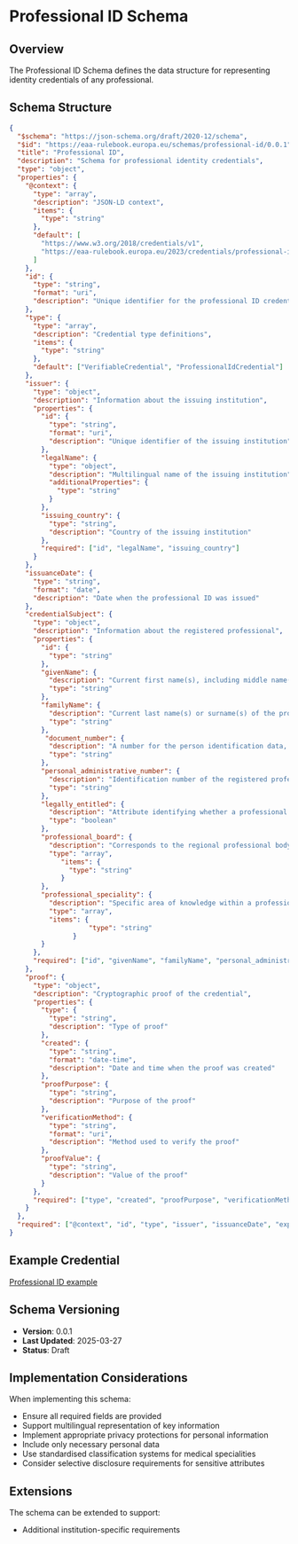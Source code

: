 # Professional ID Schema

## Overview

The Professional ID Schema defines the data structure for representing identity credentials of any professional.

## Schema Structure

```json
{
  "$schema": "https://json-schema.org/draft/2020-12/schema",
  "$id": "https://eaa-rulebook.europa.eu/schemas/professional-id/0.0.1",
  "title": "Professional ID",
  "description": "Schema for professional identity credentials",
  "type": "object",
  "properties": {
    "@context": {
      "type": "array",
      "description": "JSON-LD context",
      "items": {
        "type": "string"
      },
      "default": [
        "https://www.w3.org/2018/credentials/v1",
        "https://eaa-rulebook.europa.eu/2023/credentials/professional-id/v01"
      ]
    },
    "id": {
      "type": "string",
      "format": "uri",
      "description": "Unique identifier for the professional ID credential"
    },
    "type": {
      "type": "array",
      "description": "Credential type definitions",
      "items": {
        "type": "string"
      },
      "default": ["VerifiableCredential", "ProfessionalIdCredential"]
    },
    "issuer": {
      "type": "object",
      "description": "Information about the issuing institution",
      "properties": {
        "id": {
          "type": "string",
          "format": "uri",
          "description": "Unique identifier of the issuing institution"
        },
        "legalName": {
          "type": "object",
          "description": "Multilingual name of the issuing institution",
          "additionalProperties": {
            "type": "string"
          }
        },
        "issuing_country": {
          "type": "string",
          "description": "Country of the issuing institution"
        },
        "required": ["id", "legalName", "issuing_country"]
      }
    },
    "issuanceDate": {
      "type": "string",
      "format": "date",
      "description": "Date when the professional ID was issued"
    },
    "credentialSubject": {
      "type": "object",
      "description": "Information about the registered professional",
      "properties": {
        "id": {
          "type": "string"
        },
        "givenName": {
          "description": "Current first name(s), including middle name(s) where applicable, of the professional.",  
          "type": "string"
        },
        "familyName": {
          "description": "Current last name(s) or surname(s) of the professional.",
          "type": "string"
        },
         "document_number": {
          "description": "A number for the person identification data, assigned by the provider of person identification data.",
          "type": "string"
        },
        "personal_administrative_number": {
          "description": "Identification number of the registered professional.",
          "type": "string"
        },
        "legally_entitled": {
          "description": "Attribute identifying whether a professional is legally entitled to practice or not.",
          "type": "boolean"
        },
        "professional_board": {
          "description": "Corresponds to the regional professional body where the professional is registered.",
          "type": "array",
             "items": {
               "type": "string"
             }
        },
        "professional_speciality": {
          "description": "Specific area of knowledge within a profession that allows the professional to carry out specific tasks in accordance with that speciality.",
          "type": "array",
          "items": {
                    "type": "string"
                }
        }
      },
      "required": ["id", "givenName", "familyName", "personal_administrative_number"]
    },
    "proof": {
      "type": "object",
      "description": "Cryptographic proof of the credential",
      "properties": {
        "type": {
          "type": "string",
          "description": "Type of proof"
        },
        "created": {
          "type": "string",
          "format": "date-time",
          "description": "Date and time when the proof was created"
        },
        "proofPurpose": {
          "type": "string",
          "description": "Purpose of the proof"
        },
        "verificationMethod": {
          "type": "string",
          "format": "uri",
          "description": "Method used to verify the proof"
        },
        "proofValue": {
          "type": "string",
          "description": "Value of the proof"
        }
      },
      "required": ["type", "created", "proofPurpose", "verificationMethod", "proofValue"]
    }
  },
  "required": ["@context", "id", "type", "issuer", "issuanceDate", "expirationDate", "credentialSubject"]
}
```

## Example Credential

[Professional ID example](./examples/ProfesionalID.json)

## Schema Versioning

- **Version**: 0.0.1
- **Last Updated**: 2025-03-27
- **Status**: Draft

## Implementation Considerations

When implementing this schema:

- Ensure all required fields are provided
- Support multilingual representation of key information
- Implement appropriate privacy protections for personal information
- Include only necessary personal data
- Use standardised classification systems for medical specialities
- Consider selective disclosure requirements for sensitive attributes

## Extensions

The schema can be extended to support:

- Additional institution-specific requirements
